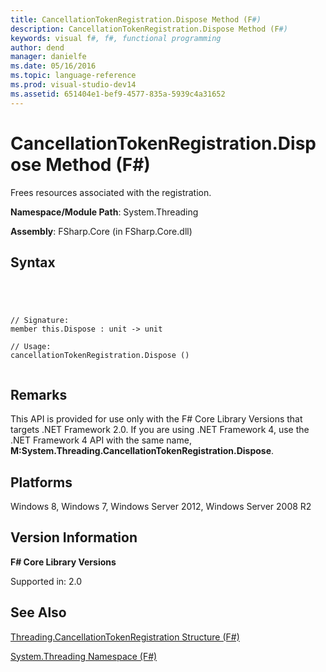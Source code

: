 ```yaml
---
title: CancellationTokenRegistration.Dispose Method (F#)
description: CancellationTokenRegistration.Dispose Method (F#)
keywords: visual f#, f#, functional programming
author: dend
manager: danielfe
ms.date: 05/16/2016
ms.topic: language-reference
ms.prod: visual-studio-dev14
ms.assetid: 651404e1-bef9-4577-835a-5939c4a31652 
---
```


# CancellationTokenRegistration.Dispose Method (F#)

Frees resources associated with the registration.

**Namespace/Module Path**: System.Threading

**Assembly**: FSharp.Core (in FSharp.Core.dll)


## Syntax



```




// Signature:
member this.Dispose : unit -> unit

// Usage:
cancellationTokenRegistration.Dispose ()


```





## Remarks
This API is provided for use only with the F# Core Library Versions that targets .NET Framework 2.0. If you are using .NET Framework 4, use the .NET Framework 4 API with the same name, **M:System.Threading.CancellationTokenRegistration.Dispose**.


## Platforms
Windows 8, Windows 7, Windows Server 2012, Windows Server 2008 R2


## Version Information
**F# Core Library Versions**

Supported in: 2.0




## See Also
[Threading.CancellationTokenRegistration Structure &#40;F&#35;&#41;](Threading.CancellationTokenRegistration-Structure-%5BFSharp%5D.md)

[System.Threading Namespace &#40;F&#35;&#41;](System.Threading-Namespace-%5BFSharp%5D.md)

